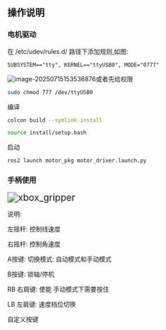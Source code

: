 ## 操作说明

### 电机驱动

在 /etc/udev/rules.d/ 路径下添加规则,如图:

```
SUBSYSTEM=="tty", KERNEL=="ttyUSB0", MODE="0777"
```

![image-20250715153536876](/home/test/slam_ws/ros2_motor/src/motor_pkg/电机驱动.assets/image-20250715153536876.png)或者先给权限

```bash
sudo chmod 777 /dev/ttyUSB0
```

编译

```bash
colcon build --symlink-install
```

```bash
source install/setup.bash
```

启动

```bash
ros2 launch motor_pkg motor_driver.launch.py 
```



### 手柄使用

<img src="/home/test/slam_ws/ros2_motor/src/motor_pkg/电机驱动.assets/xbox_gripper.jpeg" alt="xbox_gripper" style="zoom:150%;" />

说明:

左摇杆:		控制线速度

右摇杆:		控制角速度

A按键: 		切换模式: 自动模式和手动模式

B按键: 		锁轴/停机

RB 右肩键:	使能 手动模式下需要按住

LB 左肩键:	速度档位切换

自定义按键